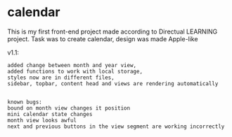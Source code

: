 # calendar
This is my first front-end project made according to Directual LEARNING project.
Task was to create calendar, design was made Apple-like


v1.1:

    added change between month and year view, 
    added functions to work with local storage,
    styles now are in different files,
    sidebar, topbar, content head and views are rendering automatically 
      
      
    known bugs: 
    bound on month view changes it position
    mini calendar state changes
    month view looks awful
    next and previous buttons in the view segment are working incorrectly
    
    